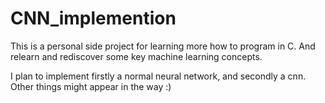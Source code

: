 # CNN_implemention

This is a personal side project for learning more how to program in C. 
And relearn and rediscover some key machine learning concepts. 

I plan to implement firstly a normal neural network,
and secondly a cnn. Other things might appear in the way :) 
